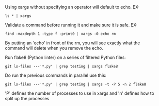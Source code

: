 Using xargs without specifying an operator will default to echo.
EX:
```
ls * | xargs
```
Validate a command before running it and make sure it is safe.
EX:
```
find -maxdepth 1 -type f -print0 | xargs -0 echo rm
```
By putting an 'echo' in front of the rm, you will see exactly what the command will delete
when you remove the echo.

Run flake8 (Python linter) on a series of filtered Python files:
```
git ls-files ---'*.py' | grep testing | xargs flake8
```
Do run the previous commands in parallel use this:
```
git ls-files ---'*.py' | grep testing | xargs -t -P 5 -n 2 flake8
```
'P' defines the number of processes to use in xargs and
'n' defines how to split up the processes

